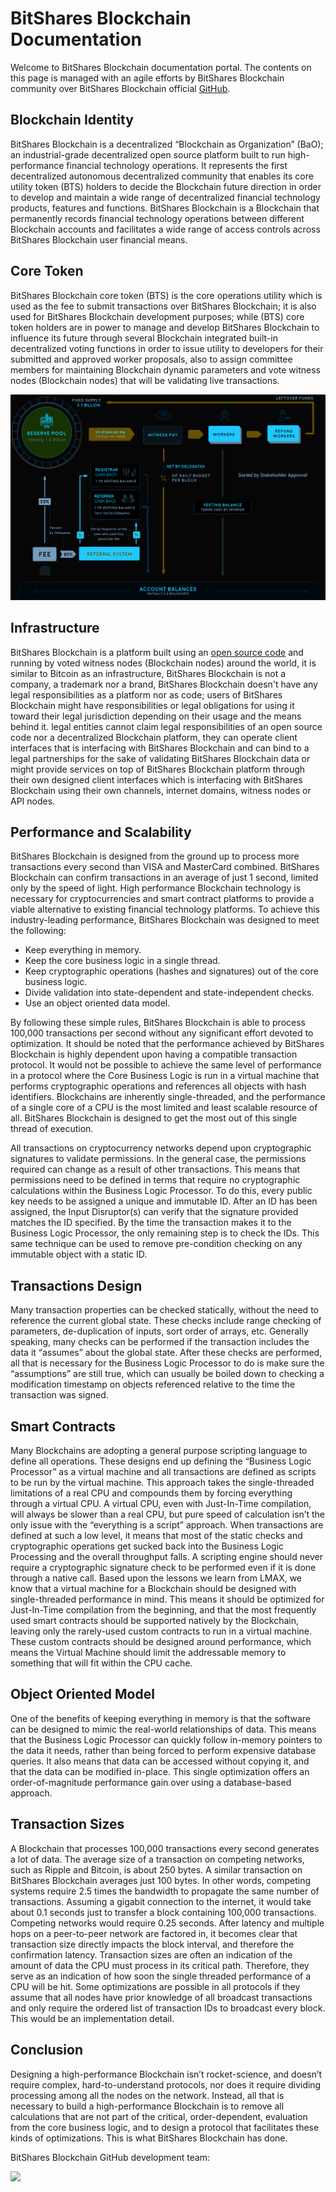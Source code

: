 # BitShares Blockchain Documentation

Welcome to BitShares Blockchain documentation portal. The contents on this page is managed with an agile efforts by BitShares Blockchain community over BitShares Blockchain official [GitHub](https://github.com/BitShares).

## Blockchain Identity 
BitShares Blockchain is a decentralized “Blockchain as Organization” (BaO); an industrial-grade decentralized open source platform built to run high-performance financial technology operations. It represents the first decentralized autonomous decentralized community that enables its core utility token (BTS) holders to decide the Blockchain future direction in order to develop and maintain a wide range of decentralized financial technology products, features and functions. BitShares Blockchain is a Blockchain that permanently records financial technology operations between different Blockchain accounts and facilitates a wide range of access controls across BitShares Blockchain user financial means.

## Core Token
BitShares Blockchain core token (BTS) is the core operations utility which is used as the fee to submit transactions over BitShares Blockchain; it is also used for BitShares Blockchain development purposes; while (BTS) core token holders are in power to manage and develop BitShares Blockchain to influence its future through several Blockchain integrated built-in decentralized voting functions in order to issue utility to developers for their submitted and approved worker proposals, also to assign committee members for maintaining Blockchain dynamic parameters and vote witness nodes (Blockchain nodes) that will be validating live transactions.

![BTS tokenomics](images/tokenomics.png)


## Infrastructure
BitShares Blockchain is a platform built using an [open source code](https://github.com/bitshares/bitshares-core) and running by voted witness nodes (Blockchain nodes) around the world, it is similar to Bitcoin as an infrastructure, BitShares Blockchain is not a company, a trademark nor a brand, BitShares Blockchain doesn't have any legal responsibilities as a platform nor as code; users of BitShares Blockchain might have responsibilities or legal obligations for using it toward their legal jurisdiction depending on their usage and the means behind it. legal entities cannot claim legal responsibilities of an open source code nor a decentralized Blockchain platform, they can operate client interfaces that is interfacing with BitShares Blockchain and can bind to a legal partnerships for the sake of validating BitShares Blockchain data or might provide services on top of BitShares Blockchain platform through their own designed client interfaces which is interfacing with BitShares Blockchain using their own channels, internet domains, witness nodes or API nodes.

## Performance and Scalability
BitShares Blockchain is designed from the ground up to process more transactions every second than VISA and MasterCard combined. BitShares Blockchain can confirm transactions in an average of just 1 second, limited only by the speed of light. High performance Blockchain technology is necessary for cryptocurrencies and smart contract platforms to provide a viable alternative to existing financial technology platforms. To achieve this industry-leading performance, BitShares Blockchain was designed to meet the following:

- Keep everything in memory.
- Keep the core business logic in a single thread.
- Keep cryptographic operations (hashes and signatures) out of the core business logic.
- Divide validation into state-dependent and state-independent checks.
- Use an object oriented data model.

By following these simple rules, BitShares Blockchain is able to process 100,000 transactions per second without any significant effort devoted to optimization. It should be noted that the performance achieved by BitShares Blockchain is highly dependent upon having a compatible transaction protocol. It would not be possible to achieve the same level of performance in a protocol where the Core Business Logic is run in a virtual machine that performs cryptographic operations and references all objects with hash identifiers. Blockchains are inherently single-threaded, and the performance of a single core of a CPU is the most limited and least scalable resource of all. BitShares Blockchain is designed to get the most out of this single thread of execution.

All transactions on cryptocurrency networks depend upon cryptographic signatures to validate permissions. In the general case, the permissions required can change as a result of other transactions. This means that permissions need to be defined in terms that require no cryptographic calculations within the Business Logic Processor. To do this, every public key needs to be assigned a unique and immutable ID. After an ID has been assigned, the Input Disruptor(s) can verify that the signature provided matches the ID specified. By the time the transaction makes it to the Business Logic Processor, the only remaining step is to check the IDs. This same technique can be used to remove pre-condition checking on any immutable object with a static ID.

## Transactions Design

Many transaction properties can be checked statically, without the need to reference the current global state. These checks include range checking of parameters, de-duplication of inputs, sort order of arrays, etc. Generally speaking, many checks can be performed if the transaction includes the data it “assumes” about the global state. After these checks are performed, all that is necessary for the Business Logic Processor to do is make sure the “assumptions” are still true, which can usually be boiled down to checking a modification timestamp on objects referenced relative to the time the transaction was signed.

## Smart Contracts

Many Blockchains are adopting a general purpose scripting language to define all operations. These designs end up defining the “Business Logic Processor” as a virtual machine and all transactions are defined as scripts to be run by the virtual machine. This approach takes the single-threaded limitations of a real CPU and compounds them by forcing everything through a virtual CPU. A virtual CPU, even with Just-In-Time compilation, will always be slower than a real CPU, but pure speed of calculation isn’t the only issue with the “everything is a script” approach. When transactions are defined at such a low level, it means that most of the static checks and cryptographic operations get sucked back into the Business Logic Processing and the overall throughput falls. A scripting engine should never require a cryptographic signature check to be performed even if it is done through a native call. Based upon the lessons we learn from LMAX, we know that a virtual machine for a Blockchain should be designed with single-threaded performance in mind. This means it should be optimized for Just-In-Time compilation from the beginning, and that the most frequently used smart contracts should be supported natively by the Blockchain, leaving only the rarely-used custom contracts to run in a virtual machine. These custom contracts should be designed around performance, which means the Virtual Machine should limit the addressable memory to something that will fit within the CPU cache.

## Object Oriented Model

One of the benefits of keeping everything in memory is that the software can be designed to mimic the real-world relationships of data. This means that the Business Logic Processor can quickly follow in-memory pointers to the data it needs, rather than being forced to perform expensive database queries. It also means that data can be accessed without copying it, and that the data can be modified in-place. This single optimization offers an order-of-magnitude performance gain over using a database-based approach.

## Transaction Sizes

A Blockchain that processes 100,000 transactions every second generates a lot of data. The average size of a transaction on competing networks, such as Ripple and Bitcoin, is about 250 bytes. A similar transaction on BitShares Blockchain averages just 100 bytes. In other words, competing systems require 2.5 times the bandwidth to propagate the same number of transactions. Assuming a gigabit connection to the internet, it would take about 0.1 seconds just to transfer a block containing 100,000 transactions. Competing networks would require 0.25 seconds. After latency and multiple hops on a peer-to-peer network are factored in, it becomes clear that transaction size directly impacts the block interval, and therefore the confirmation latency. Transaction sizes are often an indication of the amount of data the CPU must process in its critical path. Therefore, they serve as an indication of how soon the single threaded performance of a CPU will be hit. Some optimizations are possible in all protocols if they assume that all nodes have prior knowledge of all broadcast transactions and only require the ordered list of transaction IDs to broadcast every block. This would be an implementation detail.

## Conclusion

Designing a high-performance Blockchain isn’t rocket-science, and doesn’t require complex, hard-to-understand protocols, nor does it require dividing processing among all the nodes on the network. Instead, all that is necessary to build a high-performance Blockchain is to remove all calculations that are not part of the critical, order-dependent, evaluation from the core business logic, and to design a protocol that facilitates these kinds of optimizations. This is what BitShares Blockchain has done.

BitShares Blockchain GitHub development team:

<a href="https://github.com/bitshares/bitshares-core/graphs/contributors">
  <img src="https://contrib.rocks/image?repo=bitshares/bitshares-core" />
</a>
